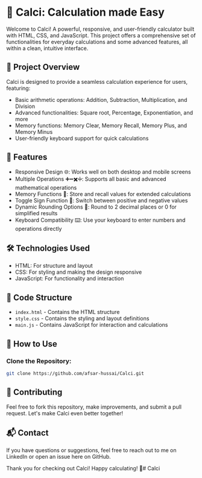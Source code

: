 # 🧮 Calci: Calculation made Easy

Welcome to Calci! A powerful, responsive, and user-friendly calculator built with HTML, CSS, and JavaScript. This project offers a comprehensive set of functionalities for everyday calculations and some advanced features, all within a clean, intuitive interface.

## 📜 Project Overview

Calci is designed to provide a seamless calculation experience for users, featuring:

- Basic arithmetic operations: Addition, Subtraction, Multiplication, and Division
- Advanced functionalities: Square root, Percentage, Exponentiation, and more
- Memory functions: Memory Clear, Memory Recall, Memory Plus, and Memory Minus
- User-friendly keyboard support for quick calculations

## 🚀 Features

- Responsive Design 🌐: Works well on both desktop and mobile screens
- Multiple Operations ➕➖✖️➗: Supports all basic and advanced mathematical operations
- Memory Functions 🧠: Store and recall values for extended calculations
- Toggle Sign Function 🔄: Switch between positive and negative values
- Dynamic Rounding Options 🎯: Round to 2 decimal places or 0 for simplified results
- Keyboard Compatibility ⌨️: Use your keyboard to enter numbers and operations directly

## 🛠️ Technologies Used

- HTML: For structure and layout
- CSS: For styling and making the design responsive
- JavaScript: For functionality and interaction

## 📂 Code Structure

- `index.html` - Contains the HTML structure
- `style.css` - Contains the styling and layout definitions
- `main.js` - Contains JavaScript for interaction and calculations

## 🔧 How to Use

### Clone the Repository:
```bash
git clone https://github.com/afsar-hussai/Calci.git
```

## 🤝 Contributing

Feel free to fork this repository, make improvements, and submit a pull request. Let's make Calci even better together!

## 📬 Contact

If you have questions or suggestions, feel free to reach out to me on LinkedIn or open an issue here on GitHub.

Thank you for checking out Calci! Happy calculating! 🎉#   C a l c i 
